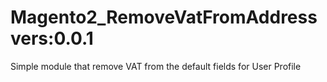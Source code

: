 # Magento2_RemoveVatFromAddress vers:0.0.1
Simple module that remove VAT from the default fields for User Profile
